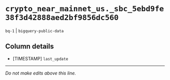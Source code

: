 # `crypto_near_mainnet_us._sbc_5ebd9fe38f3d42888aed2bf9856dc560`
`bq-1` | `bigquery-public-data`

## Column details
* [TIMESTAMP] `last_update`

-------------------------------------------------------------------------------
*Do not make edits above this line.*

